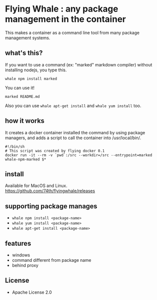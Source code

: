 # Flying Whale : any package management in the container

This makes a container as a command line tool from many package management systems.

## what's this?

If you want to use a command (ex: "marked" markdown compiler) without installing nodejs, you type this.

```
whale npm install marked
```

You can use it!

```
marked README.md
```

Also you can use ```whale apt-get install``` and ```whale yum install``` too.

## how it works

It creates a docker container installed the command by using package managers, and adds a script to call the container into /usr/local/bin/.

```
#!/bin/sh
# This script was created by flying docker 0.1
docker run -it --rm -v `pwd`:/src --workdir=/src --entrypoint=marked whale-npm-marked $*
```

## install

Available for MacOS and Linux. https://github.com/74th/flyingwhale/releases

## supporting package manages

* ```whale npm install <package-name>```
* ```whale yum install <package-name>```
* ```whale apt-get install <package-name>```

## features

* windows
* command different from package name
* behind proxy

## License

* Apache License 2.0
